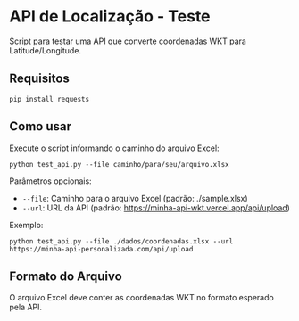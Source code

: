 # API de Localização - Teste

Script para testar uma API que converte coordenadas WKT para Latitude/Longitude.

## Requisitos

```
pip install requests
```

## Como usar

Execute o script informando o caminho do arquivo Excel:

```
python test_api.py --file caminho/para/seu/arquivo.xlsx
```

Parâmetros opcionais:
- `--file`: Caminho para o arquivo Excel (padrão: ./sample.xlsx)
- `--url`: URL da API (padrão: https://minha-api-wkt.vercel.app/api/upload)

Exemplo:
```
python test_api.py --file ./dados/coordenadas.xlsx --url https://minha-api-personalizada.com/api/upload
```

## Formato do Arquivo

O arquivo Excel deve conter as coordenadas WKT no formato esperado pela API.
